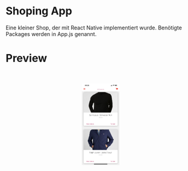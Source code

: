 # Shoping App

Eine kleiner Shop, der mit React Native implementiert wurde. Benötigte Packages werden in App.js genannt.

# Preview

<br>
<p align="center">
  <img src="preview.png" width="20%">
</p>
<br>
